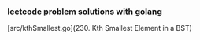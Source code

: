 ### leetcode problem solutions with golang

[src/kthSmallest.go](230. Kth Smallest Element in a BST)